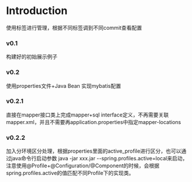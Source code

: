 # Introduction
使用标签进行管理，根据不同标签调到不同commit查看配置
### v0.1
构建好的初始展示例子
### v0.2
使用properties文件+Java Bean 实现mybatis配置
### v0.2.1
直接在mapper接口类上完成mapper+sql interface定义，不再需要关联mapper.xml，并且不需要再application.properties中指定mapper-locations
### v0.2.2
加入分环境区分处理，根据properties里面的active_profile进行区分，也可以通过java命令行启动参数 java -jar xxx.jar --spring.profiles.active=local来启动，注意使用@Profile+@Configuration/@Component的时候，会根据spring.profiles.active的值匹配不同Profile下的实现类。